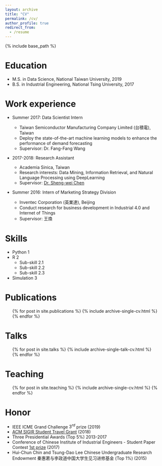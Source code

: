 ```yaml
---
layout: archive
title: "CV"
permalink: /cv/
author_profile: true
redirect_from:
  - /resume
---
```


{% include base_path %}

Education
======
* M.S. in Data Science, National Taiwan University, 2019
* B.S. in Industrial Engineering, National Tsing University, 2017

Work experience
======
* Summer 2017: Data Scientist Intern
  * Taiwan Semiconductor Manufacturing Company Limited (台積電), Taiwan
  * Deploy the state-of-the-art machine learning models to enhance the performance of demand forecasting
  * Supervisor: Dr. Fang-Fang Wang

* 2017-2018: Research Assistant
  * Academia Sinica, Taiwan
  * Research interests: Data Mining, Information Retrieval, and Natural Language Processing using DeepLearning
  * Supervisor: [Dr. Sheng-wei Chen](https://www.iis.sinica.edu.tw/pages/swc/index_en.html)

* Summer 2016: Intern of Marketing Strategy Division
  * Inventec Corporation (英業達), Beijing
  * Conduct research for business development in Industrial 4.0 and Internet of Things
  * Supervisor: 王煥
  
Skills
======
* Python 1
* R 2
  * Sub-skill 2.1
  * Sub-skill 2.2
  * Sub-skill 2.3
* Simulation 3

Publications
======
  <ul>{% for post in site.publications %}
    {% include archive-single-cv.html %}
  {% endfor %}</ul>
  
Talks
======
  <ul>{% for post in site.talks %}
    {% include archive-single-talk-cv.html %}
  {% endfor %}</ul>
  
Teaching
======
  <ul>{% for post in site.teaching %}
    {% include archive-single-cv.html %}
  {% endfor %}</ul>
  
Honor
======
* IEEE ICME Grand Challenge $3^{rd}$ prize (2019)
* [ACM SIGIR Student Travel Grant](https://sigir.org/general-information/travel-grants/) (2018) 
* Three Presidential Awards (Top 5%) 2013-2017
* Conference of Chinese Institute of Industrial Engineers - Student Paper Contest [1st prize](http://www.ie.nthu.edu.tw/files/13-1267-120141-1.php?Lang=zh-tw) (2017)
* Hui-Chun Chin and Tsung-Dao Lee Chinese Undergraduate Research Endowment 秦惠莙与李政道中国大学生见习进修基金 (Top 1%) (2015)

